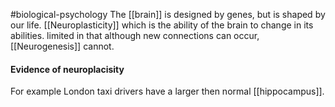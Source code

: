 #biological-psychology 
The [[brain]] is designed by genes, but is shaped by our life.
[[Neuroplasticity]] which is the ability of the brain to change in its abilities. limited in that although new connections can occur, [[Neurogenesis]] cannot.
<!--SR:!2023-12-21,3,250-->

#### Evidence of neuroplacisity
For example London taxi drivers have a larger then normal [[hippocampus]]. 